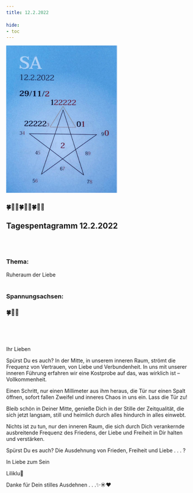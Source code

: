```yaml
---
title: 12.2.2022

hide:
- toc
---
```



<style>
img {
  width: 300px;
  max-width: 99%
}
</style>

![](../img/2022-02-12.png)


### 🍀🦋💚🍀🦋💚🍀🦋💚

## Tagespentagramm 12.2.2022
<br><br>
### Thema:
Ruheraum der Liebe
<br><br>

### Spannungsachsen:

### 🍀🦋💚

<br><br><br>

Ihr Lieben

Spürst Du es auch? In der Mitte, in unserem inneren Raum, strömt die Frequenz von Vertrauen, von Liebe und Verbundenheit. In uns mit unserer inneren Führung erfahren wir eine Kostprobe auf das, was wirklich ist – Vollkommenheit.

Einen Schritt, nur einen Millimeter aus ihm heraus, die Tür nur einen Spalt öffnen, sofort fallen Zweifel und inneres Chaos in uns ein. Lass die Tür zu!

Bleib schön in Deiner Mitte, genieße Dich in der Stille der Zeitqualität, die sich jetzt langsam, still und heimlich durch alles hindurch in alles einwebt.

Nichts ist zu tun, nur den inneren Raum, die sich durch Dich verankernde ausbreitende Frequenz des Friedens, der Liebe und Freiheit in Dir halten und verstärken.

Spürst Du es auch? Die Ausdehnung von Frieden, Freiheit und Liebe . . . ?

In Liebe zum Sein

Liliklu🦋

Danke für Dein stilles Ausdehnen . . .✨☀️♥️

